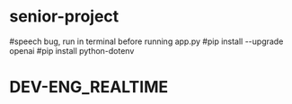 # senior-project

#speech bug, run in terminal before running app.py
#pip install --upgrade openai
#pip install python-dotenv
# DEV-ENG_REALTIME
